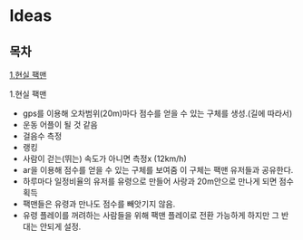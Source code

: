 # Ideas

## 목차

[1.현실 팩맨](#pac_man)

1.현실 팩맨<a id="pac_man"></a>

- gps를 이용해 오차범위(20m)마다 점수를 얻을 수 있는 구체를 생성.(길에 따라서)
- 운동 어플이 될 것 같음
- 걸음수 측정
- 랭킹
- 사람이 걷는(뛰는) 속도가 아니면 측정x (12km/h)
- ar을 이용해 점수를 얻을 수 있는 구체를 보여줌 이 구체는 팩맨 유저들과 공유한다.
- 하루마다 일정비율의 유저를 유령으로 만들어 사랑과 20m안으로 만나게 되면 점수 획득
- 팩맨들은 유령과 만나도 점수를 빼앗기지 않음.
- 유령 플레이를 꺼려하는 사람들을 위해 팩맨 플레이로 전환 가능하게 하지만 그 반대는 안되게 설정.
